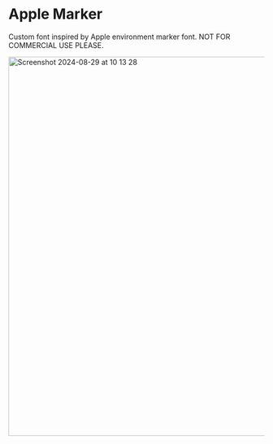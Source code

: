 # Apple Marker
Custom font inspired by Apple environment marker font. NOT FOR COMMERCIAL USE PLEASE.



<img width="746" alt="Screenshot 2024-08-29 at 10 13 28" src="https://github.com/user-attachments/assets/cde3bf3f-76ee-4339-866b-2dd11aca4c44">

